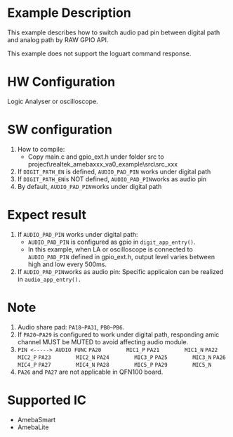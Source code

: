 # Example Description

This example describes how to switch audio pad pin between digital path and analog path by RAW GPIO API.

This example does not support the loguart command response.

# HW Configuration

Logic Analyser or oscilloscope.

# SW configuration

1. How to compile:
   - Copy main.c and gpio_ext.h under folder src to project\realtek_amebaxxx_va0_example\src\src_xxx
2. If `DIGIT_PATH_EN` is defined, `AUDIO_PAD_PIN` works under digital path
3. If `DIGIT_PATH_EN`is NOT defined, `AUDIO_PAD_PIN`works as audio pin
4. By default, `AUDIO_PAD_PIN`works under digital path

# Expect result

1. If `AUDIO_PAD_PIN` works under digital path:
   - `AUDIO_PAD_PIN` is configured as gpio in `digit_app_entry()`.
   - In this example, when LA or oscilloscope is connected to `AUDIO_PAD_PIN` defined in gpio_ext.h, output level varies between high and low every 500ms.
2. If `AUDIO_PAD_PIN`works as audio pin:
   Specific applicaion can be realized in `audio_app_entry().`

# Note

1. Audio share pad: `PA18~PA31`, `PB0~PB6`.
2. If `PA20~PA29` is configured to work under digital path, responding amic channel MUST be MUTED to avoid affecting audio module.
3. `PIN <-----> AUDIO FUNC`
   `PA20		MIC1_P`
   `PA21		MIC1_N`
   `PA22		MIC2_P`
   `PA23		MIC2_N`
   `PA24		MIC3_P`
   `PA25		MIC3_N`
   `PA26		MIC4_P`
   `PA27		MIC4_N`
   `PA28		MIC5_P`
   `PA29		MIC5_N`
4. `PA26` and `PA27` are not applicable in QFN100 board.

# Supported IC

- AmebaSmart
- AmebaLite
